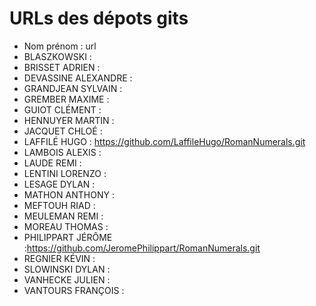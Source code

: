 # URLs des dépots gits

* Nom prénom : url
* BLASZKOWSKI :
* BRISSET	ADRIEN :
* DEVASSINE	ALEXANDRE :
* GRANDJEAN	SYLVAIN :
* GREMBER	MAXIME :
* GUIOT	CLÉMENT :
* HENNUYER	MARTIN :
* JACQUET	CHLOÉ :
* LAFFILÉ	HUGO : https://github.com/LaffileHugo/RomanNumerals.git
* LAMBOIS	ALEXIS :
* LAUDE	REMI :
* LENTINI	LORENZO :
* LESAGE	DYLAN :
* MATHON	ANTHONY :
* MEFTOUH	RIAD :
* MEULEMAN	REMI :
* MOREAU	THOMAS :
* PHILIPPART	JÉRÔME :https://github.com/JeromePhilippart/RomanNumerals.git
* REGNIER	KÉVIN :
* SLOWINSKI	DYLAN :
* VANHECKE	JULIEN :
* VANTOURS	FRANÇOIS :
